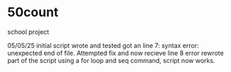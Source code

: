 # 50count
school project

05/05/25 initial script wrote and tested got an line 7: syntax error: unexpected end of file. Attempted fix and now recieve line 8 error
rewrote part of the script using a for loop and seq command, script now works.

